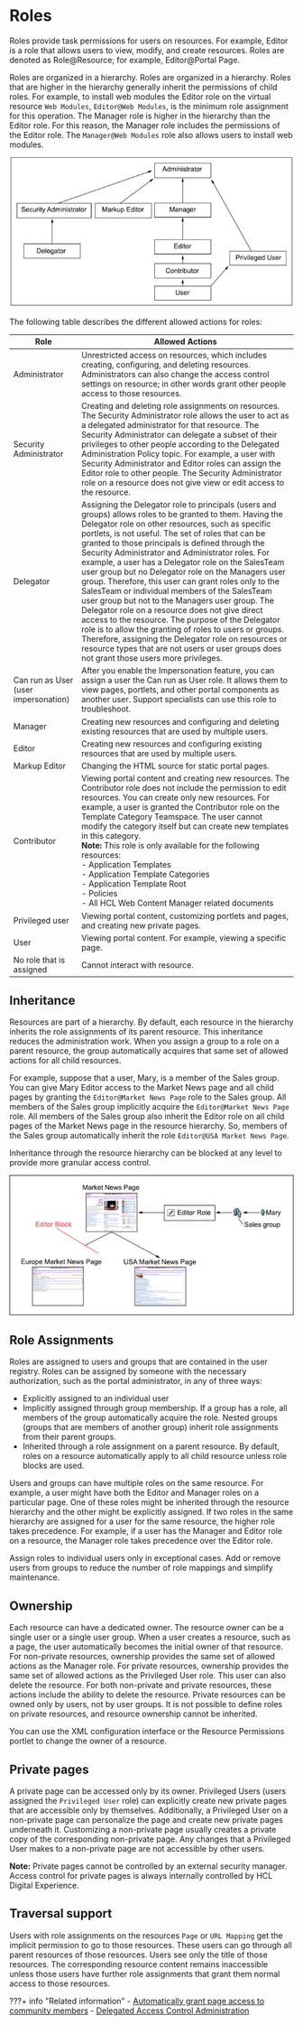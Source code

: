 # Roles

Roles provide task permissions for users on resources. For example, Editor is a role that allows users to view, modify, and create resources. Roles are denoted as Role@Resource; for example, Editor@Portal Page.

Roles are organized in a hierarchy. Roles are organized in a hierarchy. Roles that are higher in the hierarchy generally inherit the permissions of child roles. For example, to install web modules the Editor role on the virtual resource `Web Modules`, `Editor@Web Modules`, is the minimum role assignment for this operation. The Manager role is higher in the hierarchy than the Editor role. For this reason, the Manager role includes the permissions of the Editor role. The `Manager@Web Modules` role also allows users to install web modules.

![Illustration of role hierarchy. Refer to the topic text for information about this graphic.](../../../../../../../images/rolehierarchy.jpg)

The following table describes the different allowed actions for roles:

|Role|Allowed Actions|
|----|---------------|
|Administrator|Unrestricted access on resources, which includes creating, configuring, and deleting resources. Administrators can also change the access control settings on resource; in other words grant other people access to those resources.|
|Security Administrator|Creating and deleting role assignments on resources. The Security Administrator role allows the user to act as a delegated administrator for that resource. The Security Administrator can delegate a subset of their privileges to other people according to the Delegated Administration Policy topic. For example, a user with Security Administrator and Editor roles can assign the Editor role to other people. The Security Administrator role on a resource does not give view or edit access to the resource.|
|Delegator|Assigning the Delegator role to principals \(users and groups\) allows roles to be granted to them. Having the Delegator role on other resources, such as specific portlets, is not useful. The set of roles that can be granted to those principals is defined through the Security Administrator and Administrator roles. For example, a user has a Delegator role on the SalesTeam user group but no Delegator role on the Managers user group. Therefore, this user can grant roles only to the SalesTeam or individual members of the SalesTeam user group but not to the Managers user group. The Delegator role on a resource does not give direct access to the resource. The purpose of the Delegator role is to allow the granting of roles to users or groups. Therefore, assigning the Delegator role on resources or resource types that are not users or user groups does not grant those users more privileges.|
|Can run as User \(user impersonation\)|After you enable the Impersonation feature, you can assign a user the Can run as User role. It allows them to view pages, portlets, and other portal components as another user. Support specialists can use this role to troubleshoot.|
|Manager|Creating new resources and configuring and deleting existing resources that are used by multiple users.|
|Editor|Creating new resources and configuring existing resources that are used by multiple users.|
|Markup Editor|Changing the HTML source for static portal pages.|
|Contributor|Viewing portal content and creating new resources. The Contributor role does not include the permission to edit resources. You can create only new resources. For example, a user is granted the Contributor role on the Template Category Teamspace. The user cannot modify the category itself but can create new templates in this category.<br> **Note:** This role is only available for the following resources:<br> - Application Templates<br> - Application Template Categories<br> - Application Template Root<br> - Policies<br> - All HCL Web Content Manager related documents|
|Privileged user|Viewing portal content, customizing portlets and pages, and creating new private pages.|
|User|Viewing portal content. For example, viewing a specific page.|
|No role that is assigned|Cannot interact with resource.|

## Inheritance

Resources are part of a hierarchy. By default, each resource in the hierarchy inherits the role assignments of its parent resource. This inheritance reduces the administration work. When you assign a group to a role on a parent resource, the group automatically acquires that same set of allowed actions for all child resources.

For example, suppose that a user, Mary, is a member of the Sales group. You can give Mary Editor access to the Market News page and all child pages by granting the `Editor@Market News Page` role to the Sales group. All members of the Sales group implicitly acquire the `Editor@Market News Page` role. All members of the Sales group also inherit the Editor role on all child pages of the Market News page in the resource hierarchy. So, members of the Sales group automatically inherit the role `Editor@USA Market News Page`.

Inheritance through the resource hierarchy can be blocked at any level to provide more granular access control.

![Illustration of role inheritance](../../../../../../../images/inheritance.jpg)

## Role Assignments

Roles are assigned to users and groups that are contained in the user registry. Roles can be assigned by someone with the necessary authorization, such as the portal administrator, in any of three ways:

-   Explicitly assigned to an individual user
-   Implicitly assigned through group membership. If a group has a role, all members of the group automatically acquire the role. Nested groups \(groups that are members of another group\) inherit role assignments from their parent groups.
-   Inherited through a role assignment on a parent resource. By default, roles on a resource automatically apply to all child resource unless role blocks are used.

Users and groups can have multiple roles on the same resource. For example, a user might have both the Editor and Manager roles on a particular page. One of these roles might be inherited through the resource hierarchy and the other might be explicitly assigned. If two roles in the same hierarchy are assigned for a user for the same resource, the higher role takes precedence. For example, if a user has the Manager and Editor role on a resource, the Manager role takes precedence over the Editor role.

Assign roles to individual users only in exceptional cases. Add or remove users from groups to reduce the number of role mappings and simplify maintenance.

## Ownership

Each resource can have a dedicated owner. The resource owner can be a single user or a single user group. When a user creates a resource, such as a page, the user automatically becomes the initial owner of that resource. For non-private resources, ownership provides the same set of allowed actions as the Manager role. For private resources, ownership provides the same set of allowed actions as the Privileged User role. This user can also delete the resource. For both non-private and private resources, these actions include the ability to delete the resource. Private resources can be owned only by users, not by user groups. It is not possible to define roles on private resources, and resource ownership cannot be inherited.

You can use the XML configuration interface or the Resource Permissions portlet to change the owner of a resource.

## Private pages

A private page can be accessed only by its owner. Privileged Users \(users assigned the `Privileged User` role\) can explicitly create new private pages that are accessible only by themselves. Additionally, a Privileged User on a non-private page can personalize the page and create new private pages underneath it. Customizing a non-private page usually creates a private copy of the corresponding non-private page. Any changes that a Privileged User makes to a non-private page are not accessible by other users.

**Note:** Private pages cannot be controlled by an external security manager. Access control for private pages is always internally controlled by HCL Digital Experience.

## Traversal support

Users with role assignments on the resources `Page` or `URL Mapping` get the implicit permission to go to those resources. These users can go through all parent resources of those resources. Users see only the title of those resources. The corresponding resource content remains inaccessible unless those users have further role assignments that grant them normal access to those resources.


???+ info "Related information"
    - [Automatically grant page access to community members](../../../../../../../extend_dx/integration/connections/configuration/cfg_community_pages/commpages_delegate_access.md)
    - [Delegated Access Control Administration](../d_acc_cntl_admin.md)

